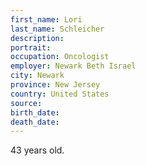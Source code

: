 ```yaml
---
first_name: Lori
last_name: Schleicher
description: 
portrait: 
occupation: Oncologist
employer: Newark Beth Israel
city: Newark
province: New Jersey
country: United States
source: 
birth_date: 
death_date: 
---
```


43 years old.